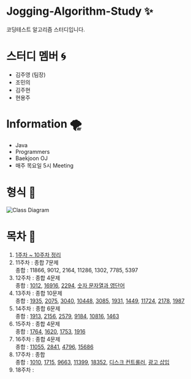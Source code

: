 # Jogging-Algorithm-Study :sparkles:
코딩테스트 알고리즘 스터디입니다.
# 스터디 멤버 :cyclone:
  + 김주영 (팀장)
  + 조민의
  + 김주현
  + 현용주
# Information :tornado:
  + Java
  + Programmers
  + Baekjoon OJ
  + 매주 목요일 5시 Meeting
# 형식 :receipt:
![Class Diagram](http://www.plantuml.com/plantuml/proxy?src=https://raw.github.com/CodingPythonMan/Jogging-Algorithm-Study/main/UML/form.puml)
# 목차 :safety_pin:
  1. [1주차 ~ 10주차 정리](https://github.com/CodingPythonMan/Jogging-Algorithm-Study/issues/30)
  2. 11주차 : 종합 7문제<br>
	종합 : 11866, 9012, 2164, 11286, 1302, 7785, 5397<br>		
  3. 12주차 : 종합 4문제<br>
	종합 : [1012](https://www.acmicpc.net/problem/1012), [16916](https://www.acmicpc.net/problem/16916), [2294](https://www.acmicpc.net/problem/2294), [숫자 문자열과 영단어](https://programmers.co.kr/learn/courses/30/lessons/81301)<br>
  4. 13주차 : 종합 10문제<br>
	종합 : [1935](https://www.acmicpc.net/problem/1935), [2075](https://www.acmicpc.net/problem/2075), [3040](https://www.acmicpc.net/problem/3040), [10448](https://www.acmicpc.net/problem/10448),
 [3085](https://www.acmicpc.net/problem/3085), [1931](https://www.acmicpc.net/problem/1931), [1449](https://www.acmicpc.net/problem/1449), [11724](https://www.acmicpc.net/problem/11724),
 [2178](https://www.acmicpc.net/problem/2178), [1987](https://www.acmicpc.net/problem/1987)<br>
  5. 14주차 : 종합 6문제<br>
	종합 : [1913](https://www.acmicpc.net/problem/1913), [2156](https://www.acmicpc.net/problem/2156), [2579](https://www.acmicpc.net/problem/2579), [9184](https://www.acmicpc.net/problem/9184), 
 [10816](https://www.acmicpc.net/problem/10816), [1463](https://www.acmicpc.net/problem/1463)<br>
  6. 15주차 : 종합 4문제<br>
	종합 : [1764](https://www.acmicpc.net/problem/1764), [1620](https://www.acmicpc.net/problem/1620), [1753](https://www.acmicpc.net/problem/1753), [1916](https://www.acmicpc.net/problem/1916)<br>
  7. 16주차 : 종합 4문제<br>
	종합 : [11055](https://www.acmicpc.net/problem/11055), [2841](https://www.acmicpc.net/problem/2841), [4796](https://www.acmicpc.net/problem/4796), [15686](https://www.acmicpc.net/problem/15686)<br>
  8. 17주차 : 종합 <br>
	종합 : [1010](https://www.acmicpc.net/problem/1010), [1715](https://www.acmicpc.net/problem/1715), [9663](https://www.acmicpc.net/problem/9663), [11399](https://www.acmicpc.net/problem/11399),
 [18352](https://www.acmicpc.net/problem/18352), [디스크 컨트롤러](https://programmers.co.kr/learn/courses/30/lessons/42627), [광고 삽입](https://programmers.co.kr/learn/courses/30/lessons/72414)<br>
  9. 18주차 : 
